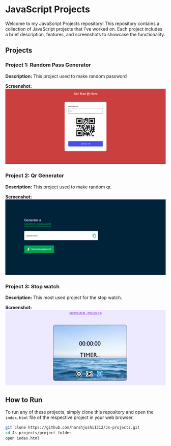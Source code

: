 # JavaScript Projects

Welcome to my JavaScript Projects repository! This repository contains a collection of JavaScript projects that I've worked on. Each project includes a brief description, features, and screenshots to showcase the functionality.

## Projects

### Project 1: Random Pass Generator

**Description:**
This project used to make random password


**Screenshot:**
![Project 1 Screenshot](/screenshots/screenshot1.png)

### Project 2: Qr Generator

**Description:**
This project used to make random qr.


**Screenshot:**
![Project 2 Screenshot](/screenshots/screenshot2.png)

### Project 3: Stop watch

**Description:**
This most used project for the stop watch.


**Screenshot:**
![Project 3 Screenshot](/screenshots/scrennshot3.png)

## How to Run

To run any of these projects, simply clone this repository and open the `index.html` file of the respective project in your web browser.

```bash
git clone https://github.com/harshjoshi1312/Js-projects.git
cd Js-projects/project-folder
open index.html
